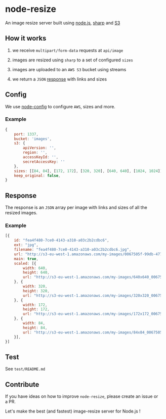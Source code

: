 # node-resize

An image resize server built using [node.js](https://nodejs.org), [sharp](https://github.com/lovell/sharp) and [S3](https://aws.amazon.com/s3/)

## How it works

1. we receive `multipart/form-data` requests at `api/image`

2. images are resized using `sharp` to a set of configured `sizes` 

3. images are uploaded to an `AWS S3` bucket using streams

4. we return a `JSON` [response](#response) with links and sizes

## Config

We use [node-config](https://github.com/lorenwest/node-config) to configure
`AWS`, sizes and more.

### Example

```javascript
{
	port: 1337,
	bucket: 'images',
	s3: {
		apiVersion: '',
		region: '',
		accessKeyId: '',
		secretAccessKey: ''
	},
	sizes: [[84, 84], [172, 172], [320, 320], [640, 640], [1024, 1024]],
	keep_original: false,
}
```

## Response

The response is an `JSON` array per image with links and sizes of all the resized
images.

### Example

```javascript
[{
	id: "fea4f480-7ce0-4143-a310-a03c2b2cdbc6",
	ext: "jpg",
	filename: "fea4f480-7ce0-4143-a310-a03c2b2cdbc6.jpg",
	url: "http://s3-eu-west-1.amazonaws.com/my-images/0067505f-99db-4770-8fda-df70c8f879e0.jpg"
	main: true,
	scaled: [{
		width: 640,
		height: 640,
		url: "http://s3-eu-west-1.amazonaws.com/my-images/640x640_0067505f-99db-4770-8fda-df70c8f879e0.jpg"
	}, {
		width: 320,
		height: 320,
		url: "http://s3-eu-west-1.amazonaws.com/my-images/320x320_0067505f-99db-4770-8fda-df70c8f879e0.jpg"
	}, {
		width: 172,
		height: 172,
		url: "http://s3-eu-west-1.amazonaws.com/my-images/172x172_0067505f-99db-4770-8fda-df70c8f879e0.jpg"
	}, {
		width: 84,
		height: 84,
		url: "http://s3-eu-west-1.amazonaws.com/my-images/84x84_0067505f-99db-4770-8fda-df70c8f879e0.jpg"
	}],
}]
```

## Test

See `test/README.md`

## Contribute

If you have ideas on how to improve `node-resize`, please create an issue or a PR.

Let's make the best (and fastest) image-resize server for Node.js !
